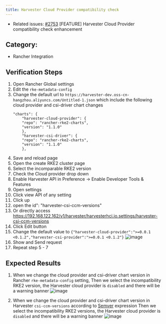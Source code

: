 ```yaml
---
title: Harvester Cloud Provider compatibility check
---
```


* Related issues: [#2753](https://github.com/harvester/harvester/issues/2753) [FEATURE] Harvester Cloud Provider compatibility check enhancement

  
## Category: 
* Rancher Integration

## Verification Steps
1. Open Rancher Global settings
1. Edit the `rke-metadata-config`
1. Change the default url to `https://harvester-dev.oss-cn-hangzhou.aliyuncs.com/Untitled-1.json` which include the following cloud provider and csi-driver chart changes
    ```
    "charts": {
        "harvester-cloud-provider": {
        "repo": "rancher-rke2-charts",
        "version": "1.1.0"
        },
        "harvester-csi-driver": {
        "repo": "rancher-rke2-charts",
        "version": "1.1.0"
        },
    ```
1. Save and reload page
1. Open the create RKE2 cluster page 
1. Select the incomparable RKE2 version 
1. Check the Cloud provider drop down 
1. Enable Harvester API in Preference -> Enable Developer Tools & Features
1. Open settings 
1. Click view API of any setting
1. Click up
1. open the  id": "harvester-csi-ccm-versions"
1. Or directly access https://192.168.122.162/v1/harvester/harvesterhci.io.settings/harvester-csi-ccm-versions 
1. Click Edit button
1. Change the default value to `{"harvester-cloud-provider":">=0.0.1 <0.1.2","harvester-csi-provider":">=0.0.1 <0.1.2"}` 
    ![image](https://user-images.githubusercontent.com/29251855/193208619-fd35fc50-9cff-433a-8f7f-ef59420031d6.png)
1. Show and Send request 
1. Repeat step 5 - 7 

## Expected Results
1. When we change the cloud provider and csi-driver chart version in Rancher `rke-metadata-config` setting,
Then we select the incompatibility RKE2 version, the Harvester cloud provider is `disabled` and there will be a warning banner
    ![image](https://user-images.githubusercontent.com/29251855/193209810-214210ae-59ad-438f-bed3-d1ba1ae07cab.png)

1. When we change the cloud provider and csi-driver chart version in Harvester `csi-ccm-versions` according to  [Semver](https://www.npmjs.com/package/semver) expression
Then we select the incompatibility RKE2 versions, the Harvester cloud provider is `disabled` and there will be a warning banner
    ![image](https://user-images.githubusercontent.com/29251855/193209926-5ed58f92-d1f2-4274-b147-919ea82362b0.png)